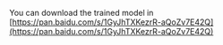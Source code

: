 You can download the trained model in [https://pan.baidu.com/s/1GyJhTXKezrR-aQoZv7E42Q](https://pan.baidu.com/s/1GyJhTXKezrR-aQoZv7E42Q)
